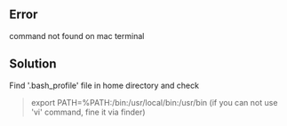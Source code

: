 ## Error
command not found on mac terminal

## Solution
Find '.bash_profile' file in home directory
and check
> export PATH=%PATH:/bin:/usr/local/bin:/usr/bin
(if you can not use 'vi' command, fine it via finder)
